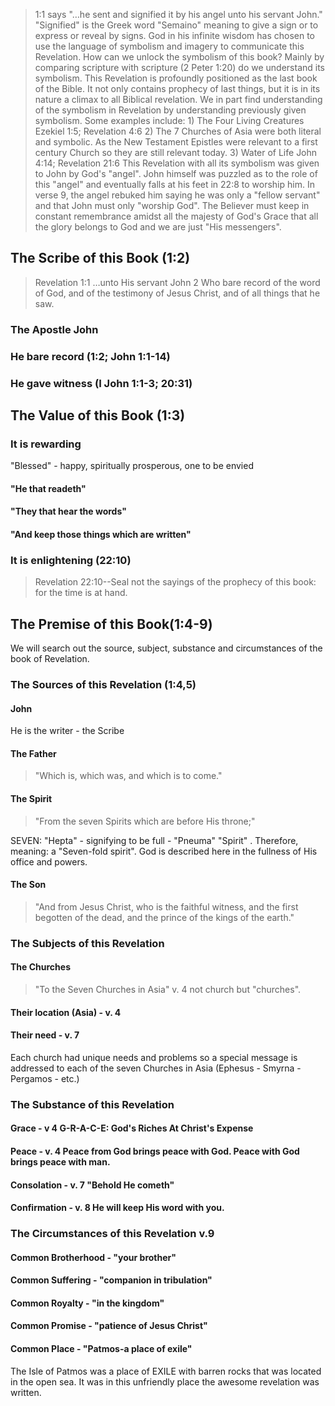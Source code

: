 > 1:1 says "&hellip;he sent and signified it by his angel unto his servant John." "Signified" is the Greek word "Semaino" meaning to give a sign or to express or reveal by signs. God in his infinite wisdom has chosen to use the language of symbolism and imagery to communicate this Revelation.
How can we unlock the symbolism of this book? Mainly by comparing scripture with scripture (2 Peter 1:20) do we understand its symbolism. This Revelation is profoundly positioned as the last book of the Bible. It not only contains prophecy of last things, but it is in its nature a climax to all Biblical revelation. We in part find understanding of the symbolism in Revelation by understanding previously given symbolism.
Some examples include: 1) The Four Living Creatures Ezekiel 1:5; Revelation 4:6 2) The 7 Churches of Asia were both literal and symbolic. As the New Testament Epistles were relevant to a first century Church so they are still relevant today. 3) Water of Life John 4:14; Revelation 21:6
This Revelation with all its symbolism was given to John by God's "angel". John himself was puzzled as to the role of this "angel" and eventually falls at his feet in 22:8 to worship him. In verse 9, the angel rebuked him saying he was only a "fellow servant" and that John must only "worship God". The Believer must keep in constant remembrance amidst all the majesty of God's Grace that all the glory belongs to God and we are just "His messengers".

## The Scribe of this Book (1:2)

> Revelation 1:1 &hellip;unto His servant John 2 Who bare record of the word of God, and of the testimony of Jesus Christ, and of all things that he saw.

### The Apostle John

### He bare record (1:2; John 1:1-14)

### He gave witness (I John 1:1-3; 20:31)

## The Value of this Book (1:3)

### It is rewarding

"Blessed" - happy, spiritually prosperous, one to be envied

#### "He that readeth"

#### "They that hear the words"

#### "And keep those things which are written"

### It is enlightening (22:10)

> Revelation 22:10--Seal not the sayings of the prophecy of this book: for the time is at hand.

## The Premise of this Book(1:4-9)

We will search out the source, subject, substance and circumstances of the book of Revelation.

### The Sources of this Revelation (1:4,5)

#### John

He is the writer - the Scribe

#### The Father

> "Which is, which was, and which is to come."

#### The Spirit

> "From the seven Spirits which are before His throne;" 

SEVEN: "Hepta" - signifying to be full - "Pneuma" "Spirit" . Therefore, meaning: a "Seven-fold spirit". God is described here in the fullness of His office and powers.

#### The Son

> "And from Jesus Christ, who is the faithful witness, and the first begotten of the dead, and the prince of the kings of the earth."

### The Subjects of this Revelation

#### The Churches

> "To the Seven Churches in Asia" v. 4 not church but "churches".

#### Their location (Asia) - v. 4

#### Their need - v. 7

Each church had unique needs and problems so a special message is addressed to each of the seven Churches in Asia (Ephesus - Smyrna - Pergamos - etc.)

### The Substance of this Revelation

#### Grace - v 4 G-R-A-C-E: God's Riches At Christ's Expense
#### Peace - v. 4 Peace from God brings peace with God. Peace with God brings peace with man.
#### Consolation - v. 7 "Behold He cometh"
#### Confirmation - v. 8 He will keep His word with you.

### The Circumstances of this Revelation v.9
#### Common Brotherhood - "your brother"
#### Common Suffering - "companion in tribulation"
#### Common Royalty - "in the kingdom"
#### Common Promise - "patience of Jesus Christ"
#### Common Place - "Patmos-a place of exile"

The Isle of Patmos was a place of EXILE with barren rocks that was located in the open sea. It was in this unfriendly place the awesome revelation was written.
